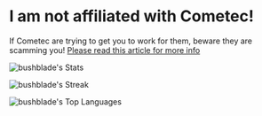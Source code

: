 # I am not affiliated with Cometec!

If Cometec are trying to get you to work for them, beware they are scamming you!
[Please read this article for more info](https://willadams.dev/articles/cometec/)

![bushblade's Stats](https://github-readme-stats.vercel.app/api?username=bushblade&theme=tokyonight&show_icons=true&hide_border=true&count_private=true)

![bushblade's Streak](https://github-readme-streak-stats.herokuapp.com/?user=bushblade&theme=tokyonight&hide_border=true)

![bushblade's Top Languages](https://github-readme-stats.vercel.app/api/top-langs/?username=bushblade&theme=tokyonight&show_icons=true&hide_border=true&layout=compact)

